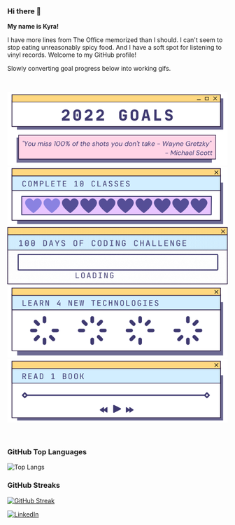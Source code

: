 
### Hi there 👋

**My name is Kyra!**

I have more lines from The Office memorized than I should.
I can't seem to stop eating unreasonably spicy food.
And I have a soft spot for listening to vinyl records. Welcome to my GitHub profile!

Slowly converting goal progress below into working gifs.

<br>

<p align="center">
<img src="https://github.com/jaegerkyra/jaegerkyra/blob/main/2022%20Goal%20Images/2022_Goals.png">
<img src="https://github.com/jaegerkyra/jaegerkyra/blob/main/2022%20Goal%20Images/Classes/2022_ClassesGoals_2.png">
<img src="https://github.com/jaegerkyra/jaegerkyra/blob/main/2022%20Goal%20Images/100%20Days%20of%20Coding/2022_100DaysGoalGIF_4.gif">
<img src="https://github.com/jaegerkyra/jaegerkyra/blob/main/2022%20Goal%20Images/New%20Tech/2022_NewTechGoals_0.png">
<img src="https://github.com/jaegerkyra/jaegerkyra/blob/main/2022%20Goal%20Images/Book%20Goal/2022_BookGoals_0.png">
</p>

<br>

### GitHub Top Languages
![Top Langs](https://github-readme-stats.vercel.app/api/top-langs/?username=jaegerkyra&layout=compact)

<!--Old Github streaks widget code
<img src="https://github-readme-streak-stats.herokuapp.com/?user=jaegerkyra&theme=dark" width="48%" >
-->
### GitHub Streaks
[![GitHub Streak](https://github-readme-streak-stats.herokuapp.com?user=jaegerkyra&date_format=M%20j%5B%2C%20Y%5D&theme=dark)](https://git.io/streak-stats)

<a href="https://www.linkedin.com/in/kyrajaeger/">![LinkedIn](https://img.shields.io/badge/LinkedIn-0077B5?style=for-the-badge&logo=linkedin&logoColor=white)</a>


<!--
**jaegerkyra/jaegerkyra** is a ✨ _special_ ✨ repository because its `README.md` (this file) appears on your GitHub profile.

Here are some ideas to get you started:

- 🔭 I’m currently working on ...
- 🌱 I’m currently learning ...
- 👯 I’m looking to collaborate on ...
- 🤔 I’m looking for help with ...
- 💬 Ask me about ...
- 📫 How to reach me: ...
- 😄 Pronouns: ...
- ⚡ Fun fact: ...
-->



